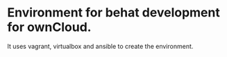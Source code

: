 # Environment for behat development for ownCloud.

It uses vagrant, virtualbox and ansible to create the environment.

